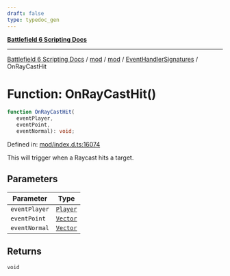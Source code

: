 ```yaml
---
draft: false
type: typedoc_gen
---
```


[**Battlefield 6 Scripting Docs**](../../../../_index.md)

***

[Battlefield 6 Scripting Docs](../../../../_index.md) / [mod](../../../_index.md) / [mod](../../_index.md) / [EventHandlerSignatures](../_index.md) / OnRayCastHit

# Function: OnRayCastHit()

```ts
function OnRayCastHit(
   eventPlayer, 
   eventPoint, 
   eventNormal): void;
```

Defined in: [mod/index.d.ts:16074](https://github.com/battlefield-portal-community/portal-docs/blob/ff09b2690670f74de7e97198022e5a97ff1161ff/generators/santiago/mod/index.d.ts#L16074)

This will trigger when a Raycast hits a target.

## Parameters

| Parameter | Type |
| ------ | ------ |
| `eventPlayer` | [`Player`](../../Player/_index.md) |
| `eventPoint` | [`Vector`](../../Vector/_index.md) |
| `eventNormal` | [`Vector`](../../Vector/_index.md) |

## Returns

`void`
